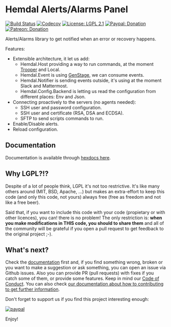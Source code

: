 # Hemdal Alerts/Alarms Panel

[![Build Status](https://img.shields.io/travis/altenwald/hemdal/master.svg)](https://travis-ci.org/altenwald/hemdal)
[![Codecov](https://img.shields.io/codecov/c/github/altenwald/hemdal.svg)](https://codecov.io/gh/altenwald/hemdal)
[![License: LGPL 2.1](https://img.shields.io/github/license/altenwald/hemdal.svg)](https://raw.githubusercontent.com/altenwald/hemdal/master/COPYING)
[![Paypal: Donation](https://img.shields.io/badge/paypal-donation-yellow)](https://www.paypal.com/donate/?hosted_button_id=XK6Z5XATN77L2)
[![Patreon: Donation](https://img.shields.io/badge/patreon-donation-yellow)](https://www.patreon.com/altenwald)

Alerts/Alarms library to get notified when an error or recovery happens.

Features:

- Extensible architecture, it let us add:
  - Hemdal.Host providing a way to run commands, at the moment [Trooper](https://github.com/army-cat/trooper) and Local.
  - Hemdal.Event is using [GenStage](https://hex.pm/packages/gen_stage), we can consume events.
  - Hemdal.Notifier is sending events outside, it's using at the moment Slack and Mattermost.
  - Hemdal.Config.Backend is letting us read the configuration from different places: Env and Json.
- Connecting proactively to the servers (no agents needed):
  - SSH user and password configuration.
  - SSH user and certificate (RSA, DSA and ECDSA).
  - SFTP to send scripts commands to run.
- Enable/Disable alerts.
- Reload configuration.

## Documentation

Documentation is available through [hexdocs here](https://hexdocs.pm/hemdal).

## Why LGPL?!?

Despite of a lot of people think, LGPL it's not too restrictive. It's like many others around (MIT, BSD, Apache, ...) but makes an extra-effort to keep this code (and only this code, not yours) always free (free as freedom and not like a free beer).

Said that, if you want to include this code with your code (propietary or with other licences), you can! there is no problem! The only restriction is: **when you make modifications in THIS code, you should to share them** and all of the community will be grateful if you open a pull request to get feedback to the original project ;-).

## What's next?

Check the [documentation](https://hexdocs.pm/hemdal) first and, if you find something wrong, broken or you want to make a suggestion or ask something, you can open an issue via Github issues. Also you can provide PR (pull requests) with fixes if you catch some of them, or provide some features. Keep in mind our [Code of Conduct](CODE_OF_CONDUCT.md). You can also check [our documentation about how to contributing to get further information](CONTRIBUTING.md).

Don't forget to support us if you find this project interesting enough:

[![paypal](https://www.paypalobjects.com/en_US/GB/i/btn/btn_donateCC_LG.gif)](https://www.paypal.com/donate/?hosted_button_id=XK6Z5XATN77L2)

Enjoy!
